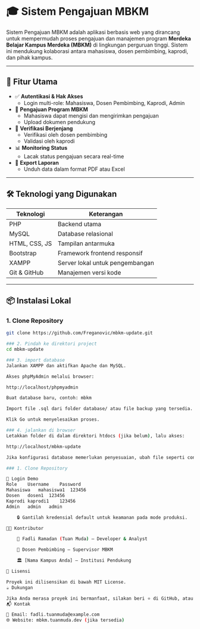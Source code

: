 # 🎓 Sistem Pengajuan MBKM

Sistem Pengajuan MBKM adalah aplikasi berbasis web yang dirancang untuk mempermudah proses pengajuan dan manajemen program **Merdeka Belajar Kampus Merdeka (MBKM)** di lingkungan perguruan tinggi. Sistem ini mendukung kolaborasi antara mahasiswa, dosen pembimbing, kaprodi, dan pihak kampus.

---

## 🚀 Fitur Utama

- ✅ **Autentikasi & Hak Akses**
  - Login multi-role: Mahasiswa, Dosen Pembimbing, Kaprodi, Admin
- 📄 **Pengajuan Program MBKM**
  - Mahasiswa dapat mengisi dan mengirimkan pengajuan
  - Upload dokumen pendukung
- 🔄 **Verifikasi Berjenjang**
  - Verifikasi oleh dosen pembimbing
  - Validasi oleh kaprodi
- 📊 **Monitoring Status**
  - Lacak status pengajuan secara real-time
- 📁 **Export Laporan**
  - Unduh data dalam format PDF atau Excel

---

## 🛠️ Teknologi yang Digunakan

| Teknologi         | Keterangan                          |
|------------------|-------------------------------------|
| PHP              | Backend utama                       |
| MySQL            | Database relasional                 |
| HTML, CSS, JS    | Tampilan antarmuka                  |
| Bootstrap        | Framework frontend responsif        |
| XAMPP            | Server lokal untuk pengembangan     |
| Git & GitHub     | Manajemen versi kode                |

---

## 📦 Instalasi Lokal

### 1. Clone Repository
```bash
git clone https://github.com/Freganovic/mbkm-update.git

### 2. Pindah ke direktori project
cd mbkm-update

### 3. import database
Jalankan XAMPP dan aktifkan Apache dan MySQL.

Akses phpMyAdmin melalui browser:

http://localhost/phpmyadmin

Buat database baru, contoh: mbkm

Import file .sql dari folder database/ atau file backup yang tersedia.

Klik Go untuk menyelesaikan proses.

### 4. jalankan di browser
Letakkan folder di dalam direktori htdocs (jika belum), lalu akses:

http://localhost/mbkm-update

Jika konfigurasi database memerlukan penyesuaian, ubah file seperti config.php atau .env sesuai dengan pengaturan lokal Anda.

### 1. Clone Repository

🔑 Login Demo
Role	Username	Password
Mahasiswa	mahasiswa1	123456
Dosen	dosen1	123456
Kaprodi	kaprodi1	123456
Admin	admin	admin

    🔒 Gantilah kredensial default untuk keamanan pada mode produksi.

🧑‍💻 Kontributor

    🧠 Fadli Ramadan (Tuan Muda) – Developer & Analyst

    💼 Dosen Pembimbing – Supervisor MBKM

    🏛️ [Nama Kampus Anda] – Institusi Pendukung

📃 Lisensi

Proyek ini dilisensikan di bawah MIT License.
☕ Dukungan

Jika Anda merasa proyek ini bermanfaat, silakan beri ⭐ di GitHub, atau hubungi kami untuk kolaborasi lebih lanjut.
📬 Kontak

📧 Email: fadli.tuanmuda@example.com
🌐 Website: mbkm.tuanmuda.dev (jika tersedia)
